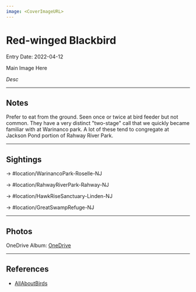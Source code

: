 ```yaml
---
image: <CoverImageURL>
---
```


# Red-winged Blackbird
Entry Date: 2022-04-12


Main Image Here

*Desc*

---------------------------------------------------------------
## Notes
Prefer to eat from the ground. Seen once or twice at bird feeder but not common. They have a very distinct "two-stage" call that we quickly became familiar with at Warinanco park. A lot of these tend to congregate at Jackson Pond portion of Rahway River Park.

---------------------------------------------------------------
## Sightings

-> #location/WarinancoPark-Roselle-NJ 

-> #location/RahwayRiverPark-Rahway-NJ 

-> #location/HawkRiseSanctuary-Linden-NJ

-> #location/GreatSwampRefuge-NJ

---------------------------------------------------------------
## Photos
OneDrive Album: [OneDrive](https://1drv.ms/u/s!AvaIuMdCo_w-z1mRL9Od5ZcWV9cM?e=zGIMNQ)

---------------------------------------------------------------
## References
- [AllAboutBirds](https://www.allaboutbirds.org/guide/Red-winged_Blackbird/overview)